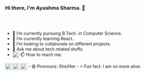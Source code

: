 ### Hi there, I'm Ayushma Sharma. 👋




<br>
<br>

- 🔭 I’m currently pursuing B.Tech. in Computer Science.
- 🌱 I’m currently learning React.
- 👯 I’m looking to collaborate on different projects.
- 💬 Ask me about tech related stuffs.
- 📫 How to reach me: <a href="https://twitter.com/AyushmaSharma8">
  <img align="left" alt="Ayushma's Twitter" width="22px" src="https://cdn.jsdelivr.net/npm/simple-icons@v3/icons/twitter.svg" />
</a>
<a href="www.linkedin.com/in/ayushma-sharma-548633191">
  <img align="left" alt="Ayushma's Linkedin" width="22px" src="https://cdn.jsdelivr.net/npm/simple-icons@v3/icons/linkedin.svg" />
</a>
<a href="https://github.com/ayushmasharma">
  <img align="left" alt="Ayushma's Github" width="22px" src="https://cdn.jsdelivr.net/npm/simple-icons@v3/icons/github.svg" />
</a>
<a href="https://instagram.com/ayushma._.sharma_/">
  <img align="left" alt="Ayushma's Instagram" width="22px" src="https://cdn.jsdelivr.net/npm/simple-icons@v3/icons/instagram.svg" />
</a>
- 😄 Pronouns: She/Her
- ⚡ Fun fact: I am no more alive.


